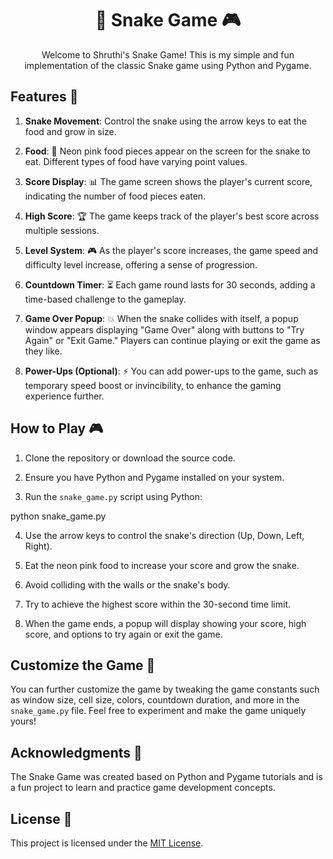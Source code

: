 <h1 align="center">🐍 Snake Game 🎮</h1>

<p align="center">
  Welcome to Shruthi's Snake Game! This is my simple and fun implementation of the classic Snake game using Python and Pygame.
</p>

<h2>Features 🚀</h2>

1. **Snake Movement**: Control the snake using the arrow keys to eat the food and grow in size.

2. **Food**: 🍉 Neon pink food pieces appear on the screen for the snake to eat. Different types of food have varying point values.

3. **Score Display**: 📊 The game screen shows the player's current score, indicating the number of food pieces eaten.

4. **High Score**: 🏆 The game keeps track of the player's best score across multiple sessions.

5. **Level System**: 🎮 As the player's score increases, the game speed and difficulty level increase, offering a sense of progression.

6. **Countdown Timer**: ⏳ Each game round lasts for 30 seconds, adding a time-based challenge to the gameplay.

7. **Game Over Popup**: 💥 When the snake collides with itself, a popup window appears displaying "Game Over" along with buttons to "Try Again" or "Exit Game." Players can continue playing or exit the game as they like.

8. **Power-Ups (Optional)**: ⚡ You can add power-ups to the game, such as temporary speed boost or invincibility, to enhance the gaming experience further.

<h2>How to Play 🎮</h2>

1. Clone the repository or download the source code.

2. Ensure you have Python and Pygame installed on your system.

3. Run the `snake_game.py` script using Python:

python snake_game.py


4. Use the arrow keys to control the snake's direction (Up, Down, Left, Right).

5. Eat the neon pink food to increase your score and grow the snake.

6. Avoid colliding with the walls or the snake's body.

7. Try to achieve the highest score within the 30-second time limit.

8. When the game ends, a popup will display showing your score, high score, and options to try again or exit the game.

<h2>Customize the Game 🎨</h2>

You can further customize the game by tweaking the game constants such as window size, cell size, colors, countdown duration, and more in the `snake_game.py` file. Feel free to experiment and make the game uniquely yours!

<h2>Acknowledgments 🙏</h2>

The Snake Game was created based on Python and Pygame tutorials and is a fun project to learn and practice game development concepts.

<h2>License 📜</h2>

This project is licensed under the [MIT License](LICENSE).
